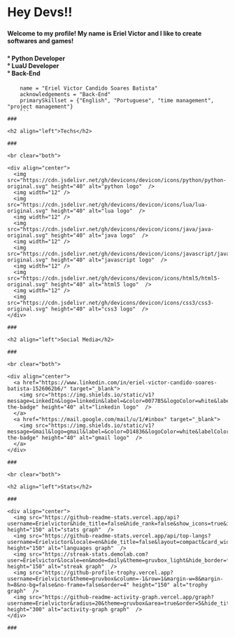<h1 align="left">Hey Devs!!</h1>

###

<h4 align="left">Welcome to my profile! My name is Eriel Victor and I like to create softwares and games!</h4>

###

<h4 align="left">° Python Developer<br>° LuaU Developer<br>° Back-End</h4>


```class ErielVictor:
    name = "Eriel Victor Candido Soares Batista"
    acknowledgements = "Back-End"
    primarySkillset = {"English", "Portuguese", "time management", "project management"}
    ```
###

<h2 align="left">Techs</h2>

###

<br clear="both">

<div align="center">
  <img src="https://cdn.jsdelivr.net/gh/devicons/devicon/icons/python/python-original.svg" height="40" alt="python logo"  />
  <img width="12" />
  <img src="https://cdn.jsdelivr.net/gh/devicons/devicon/icons/lua/lua-original.svg" height="40" alt="lua logo"  />
  <img width="12" />
  <img src="https://cdn.jsdelivr.net/gh/devicons/devicon/icons/java/java-original.svg" height="40" alt="java logo"  />
  <img width="12" />
  <img src="https://cdn.jsdelivr.net/gh/devicons/devicon/icons/javascript/javascript-original.svg" height="40" alt="javascript logo"  />
  <img width="12" />
  <img src="https://cdn.jsdelivr.net/gh/devicons/devicon/icons/html5/html5-original.svg" height="40" alt="html5 logo"  />
  <img width="12" />
  <img src="https://cdn.jsdelivr.net/gh/devicons/devicon/icons/css3/css3-original.svg" height="40" alt="css3 logo"  />
</div>

###

<h2 align="left">Social Media</h2>

###

<br clear="both">

<div align="center">
  <a href="https://www.linkedin.com/in/eriel-victor-candido-soares-batista-1526062b6/" target="_blank">
    <img src="https://img.shields.io/static/v1?message=LinkedIn&logo=linkedin&label=&color=0077B5&logoColor=white&labelColor=&style=for-the-badge" height="40" alt="linkedin logo"  />
  </a>
  <a href="https://mail.google.com/mail/u/1/#inbox" target="_blank">
    <img src="https://img.shields.io/static/v1?message=Gmail&logo=gmail&label=&color=D14836&logoColor=white&labelColor=&style=for-the-badge" height="40" alt="gmail logo"  />
  </a>
</div>

###

<br clear="both">

<h2 align="left">Stats</h2>

###

<div align="center">
  <img src="https://github-readme-stats.vercel.app/api?username=Erielvictor&hide_title=false&hide_rank=false&show_icons=true&include_all_commits=true&count_private=false&disable_animations=false&theme=gruvbox_light&locale=en&hide_border=false&order=1" height="150" alt="stats graph"  />
  <img src="https://github-readme-stats.vercel.app/api/top-langs?username=Erielvictor&locale=en&hide_title=false&layout=compact&card_width=320&langs_count=5&theme=gruvbox_light&hide_border=false&order=2" height="150" alt="languages graph"  />
  <img src="https://streak-stats.demolab.com?user=Erielvictor&locale=en&mode=daily&theme=gruvbox_light&hide_border=false&border_radius=5&order=3" height="150" alt="streak graph"  />
  <img src="https://github-profile-trophy.vercel.app?username=Erielvictor&theme=gruvbox&column=-1&row=1&margin-w=8&margin-h=8&no-bg=false&no-frame=false&order=4" height="150" alt="trophy graph"  />
  <img src="https://github-readme-activity-graph.vercel.app/graph?username=Erielvictor&radius=20&theme=gruvbox&area=true&order=5&hide_title=false&hide_border=true" height="300" alt="activity-graph graph"  />
</div>

###
